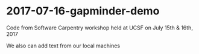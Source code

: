 # 2017-07-16-gapminder-demo
Code from Software Carpentry workshop held at UCSF on July 15th & 16th, 2017

We also can add text from our local machines 
